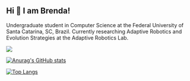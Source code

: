
## Hi 👋 I am Brenda!

Undergraduate student in Computer Science at the Federal University of Santa Catarina, SC, Brazil. Currently researching Adaptive Robotics and Evolution Strategies at the Adaptive Robotics Lab.


[<img src="https://img.shields.io/badge/linkedin-%230077B5.svg?&style=for-the-badge&logo=linkedin&logoColor=white" />](https://www.linkedin.com/in/brenda-silva-machado-93bbab244/) 

[![Anurag's GitHub stats](https://github-readme-stats.vercel.app/api?username=Brenda-Machado&count_private=true&theme=transparent)](https://github.com/anuraghazra/github-readme-stats)

[![Top Langs](https://github-readme-stats.vercel.app/api/top-langs/?username=Brenda-Machado)](https://github.com/anuraghazra/github-readme-stats)
